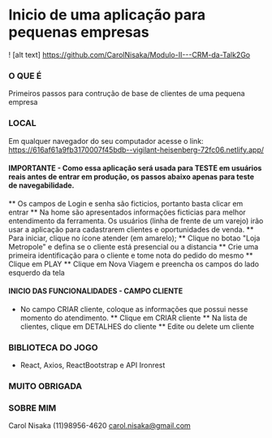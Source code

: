 # Inicio de uma aplicação para pequenas empresas
! [alt text] https://github.com/CarolNisaka/Modulo-II---CRM-da-Talk2Go

### O QUE É
Primeiros passos para contrução de base de clientes de uma pequena empresa

### LOCAL
Em qualquer navegador do seu computador acesse o link: https://616af61a9fb3170007f45bdb--vigilant-heisenberg-72fc06.netlify.app/

#### IMPORTANTE - Como essa aplicação será usada para TESTE em usuários reais antes de entrar em produção, os passos abaixo apenas para teste de navegabilidade.
** Os campos de Login e senha são ficticios, portanto basta clicar em entrar
** Na home são apresentados informações ficticias para melhor entendimento da ferramenta. Os usuários (linha de frente de um varejo) irão usar a aplicação para cadastrarem clientes e oportunidades de venda. 
** Para iniciar, clique no ícone atender (em amarelo);
** Clique no botao "Loja Metropole" e defina se o cliente está presencial ou a distancia
** Crie uma primeira identificação para o cliente e tome nota do pedido do mesmo
** Clique em PLAY
** Clique em Nova Viagem e preencha os campos do lado esquerdo da tela

#### INICIO DAS FUNCIONALIDADES - CAMPO CLIENTE
* No campo CRIAR cliente, coloque as informações que possui nesse momento do atendimento.
** Clique em CRIAR cliente
** Na lista de clientes, clique em DETALHES do cliente
** Edite ou delete um cliente
### BIBLIOTECA DO JOGO
* React, Axios, ReactBootstrap e API Ironrest

### MUITO OBRIGADA

### SOBRE MIM
Carol Nisaka
(11)98956-4620
carol.nisaka@gmail.com
